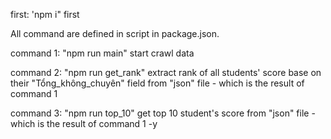 first: 'npm i" first

All command are defined in script in package.json.

command 1: "npm run main" start crawl data

command 2: "npm run get_rank" extract rank of all students' score base on their "Tổng_không_chuyên" field from "json" file - which is the result of command 1

command 3: "npm run top_10" get top 10 student's score from "json" file - which is the result of command 1
-y

